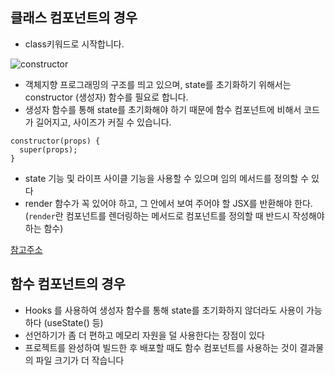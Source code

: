 ## 클래스 컴포넌트의 경우
- class키워드로 시작합니다.<br>

![constructor](https://velog.velcdn.com/images%2Fseong-dodo%2Fpost%2Fb8ba8634-7036-4212-a817-8ec05371c325%2Fimage.png)
- 객체지향 프로그래밍의 구조를 띄고 있으며, state를 초기화하기 위해서는 constructor (생성자) 함수를 필요로 합니다.<br>
- 생성자 함수를 통해 state를 초기화해야 하기 때문에 함수 컴포넌트에 비해서 코드가 길어지고, 사이즈가 커질 수 있습니다.<br>
```
constructor(props) {
  super(props);
}
```
- state 기능 및 라이프 사이클 기능을 사용할 수 있으며 임의 메서드를 정의할 수 있다<br>
- render 함수가 꼭 있어야 하고, 그 안에서 보여 주어야 할 JSX를 반환해야 한다.<br>
  (```render```란 컴포넌트를 렌더링하는 메서드로 컴포넌트를 정의할 때 반드시 작성해야하는 함수)

[참고주소](hhttps://velog.io/@seong-dodo/React-%ED%81%B4%EB%9E%98%EC%8A%A4%ED%98%95-%EC%BB%B4%ED%8F%AC%EB%84%8C%ED%8A%B8-vs-%ED%95%A8%EC%88%98%ED%98%95-%EC%BB%B4%ED%8F%AC%EB%84%8C%ED%8A%B8)

## 함수 컴포넌트의 경우 

- Hooks 를 사용하여 생성자 함수를 통해 state를 초기화하지 않더라도 사용이 가능하다 (useState() 등)<br>
- 선언하기가 좀 더 편하고 메모리 자원을 덜 사용한다는 장점이 있다<br>
- 프로젝트를 완성하여 빌드한 후 배포할 때도 함수 컴포넌트를 사용하는 것이 결과물의 파일 크기가 더 작습니다<br>
